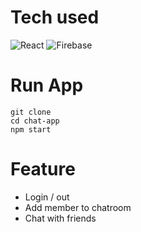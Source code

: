 # Tech used

![React](https://img.shields.io/badge/-ReactJs-61DAFB?logo=react&logoColor=white&style=for-the-badge) ![Firebase](https://img.shields.io/badge/firebase-%23039BE5.svg?style=for-the-badge&logo=firebase)  
# Run App

```
git clone 
cd chat-app
npm start
```

# Feature
- Login / out
- Add member to chatroom
- Chat with friends
